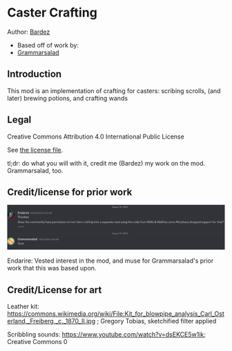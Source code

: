 # Caster Crafting
Author: [Bardez](https://github.com/BardezAnAvatar)
- Based off of work by:
- [Grammarsalad](https://github.com/Grammarsalad)


## Introduction
This mod is an implementation of crafting for casters: scribing scrolls, (and later) brewing potions, and crafting wands


## Legal
Creative Commons Attribution 4.0 International Public License

See [the license file](LICENSE.md).

tl;dr: do what you will with it, credit me (Bardez) my work on the mod. Grammarsalad, too.


## Credit/license for prior work
![image](./.markdown-assets/license-allowed.png)

Endarire: Vested interest in the mod, and muse for Grammarsalad's prior work that this was based upon.


## Credit/License for art
Leather kit: https://commons.wikimedia.org/wiki/File:Kit_for_blowpipe_analysis_Carl_Osterland,_Freiberg,_c._1870_II.jpg ; Gregory Tobias, sketchified filter applied

Scribbling sounds: https://www.youtube.com/watch?v=dsEKCE5w1ik; Creative Commons 0
